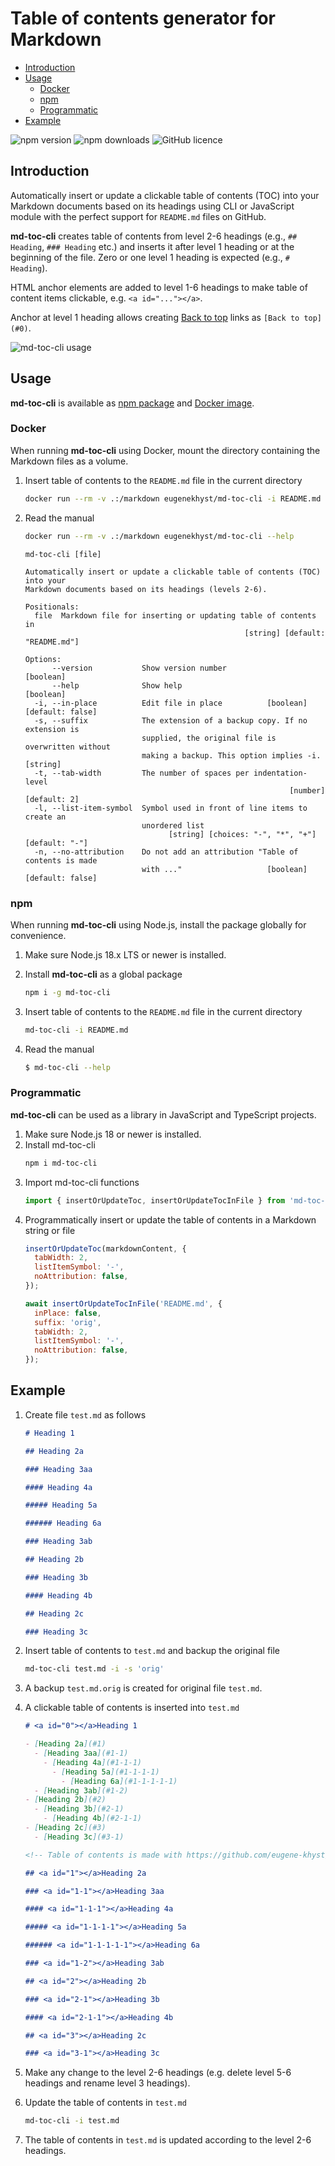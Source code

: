 # <a id="0"></a>Table of contents generator for Markdown

- [Introduction](#1)
- [Usage](#2)
  - [Docker](#2-1)
  - [npm](#2-2)
  - [Programmatic](#2-3)
- [Example](#3)

<!-- Table of contents is made with https://github.com/eugene-khyst/md-toc-cli -->

![npm version](https://img.shields.io/npm/v/md-toc-cli)
![npm downloads](https://img.shields.io/npm/dt/md-toc-cli)
![GitHub licence](https://img.shields.io/github/license/eugene-khyst/md-toc-cli)

## <a id="1"></a>Introduction

Automatically insert or update a clickable table of contents (TOC) into your Markdown documents based on its headings using CLI or JavaScript module with the perfect support for `README.md` files on GitHub.

**md-toc-cli** creates table of contents from level 2-6 headings (e.g., `## Heading`, `### Heading` etc.) and inserts it after level 1 heading or at the beginning of the file.
Zero or one level 1 heading is expected (e.g., `# Heading`).

HTML anchor elements are added to level 1-6 headings to make table of content items clickable, e.g. `<a id="..."></a>`.

Anchor at level 1 heading allows creating [Back to top](#0) links as `[Back to top](#0)`.

![md-toc-cli usage](md-toc-cli.svg)

## <a id="2"></a>Usage

**md-toc-cli** is available as [npm package](https://www.npmjs.com/package/md-toc-cli) and [Docker image](https://hub.docker.com/r/eugenekhyst/md-toc-cli).

### <a id="2-1"></a>Docker

When running **md-toc-cli** using Docker, mount the directory containing the Markdown files as a volume.

1. Insert table of contents to the `README.md` file in the current directory
   ```bash
   docker run --rm -v .:/markdown eugenekhyst/md-toc-cli -i README.md
   ```
2. Read the manual

   ```bash
   docker run --rm -v .:/markdown eugenekhyst/md-toc-cli --help
   ```

   ```
   md-toc-cli [file]

   Automatically insert or update a clickable table of contents (TOC) into your
   Markdown documents based on its headings (levels 2-6).

   Positionals:
     file  Markdown file for inserting or updating table of contents in
                                                    [string] [default: "README.md"]

   Options:
         --version           Show version number                          [boolean]
         --help              Show help                                    [boolean]
     -i, --in-place          Edit file in place          [boolean] [default: false]
     -s, --suffix            The extension of a backup copy. If no extension is
                             supplied, the original file is overwritten without
                             making a backup. This option implies -i.      [string]
     -t, --tab-width         The number of spaces per indentation-level
                                                              [number] [default: 2]
     -l, --list-item-symbol  Symbol used in front of line items to create an
                             unordered list
                                   [string] [choices: "-", "*", "+"] [default: "-"]
     -n, --no-attribution    Do not add an attribution "Table of contents is made
                             with ..."                   [boolean] [default: false]
   ```

### <a id="2-2"></a>npm

When running **md-toc-cli** using Node.js, install the package globally for convenience.

1. Make sure Node.js 18.x LTS or newer is installed.
2. Install **md-toc-cli** as a global package
   ```bash
   npm i -g md-toc-cli
   ```
3. Insert table of contents to the `README.md` file in the current directory
   ```bash
   md-toc-cli -i README.md
   ```
4. Read the manual

   ```bash
   $ md-toc-cli --help
   ```

### <a id="2-3"></a>Programmatic

**md-toc-cli** can be used as a library in JavaScript and TypeScript projects.

1. Make sure Node.js 18 or newer is installed.
2. Install md-toc-cli
   ```bash
   npm i md-toc-cli
   ```
3. Import md-toc-cli functions
   ```javascript
   import { insertOrUpdateToc, insertOrUpdateTocInFile } from 'md-toc-cli';
   ```
4. Programmatically insert or update the table of contents in a Markdown string or file
   ```javascript
   insertOrUpdateToc(markdownContent, {
     tabWidth: 2,
     listItemSymbol: '-',
     noAttribution: false,
   });
   ```
   ```javascript
   await insertOrUpdateTocInFile('README.md', {
     inPlace: false,
     suffix: 'orig',
     tabWidth: 2,
     listItemSymbol: '-',
     noAttribution: false,
   });
   ```

## <a id="3"></a>Example

1. Create file `test.md` as follows

   ```markdown
   # Heading 1

   ## Heading 2a

   ### Heading 3aa

   #### Heading 4a

   ##### Heading 5a

   ###### Heading 6a

   ### Heading 3ab

   ## Heading 2b

   ### Heading 3b

   #### Heading 4b

   ## Heading 2c

   ### Heading 3c
   ```

2. Insert table of contents to `test.md` and backup the original file
   ```bash
   md-toc-cli test.md -i -s 'orig'
   ```
3. A backup `test.md.orig` is created for original file `test.md`.
4. A clickable table of contents is inserted into `test.md`

   ```markdown
   # <a id="0"></a>Heading 1

   - [Heading 2a](#1)
     - [Heading 3aa](#1-1)
       - [Heading 4a](#1-1-1)
         - [Heading 5a](#1-1-1-1)
           - [Heading 6a](#1-1-1-1-1)
     - [Heading 3ab](#1-2)
   - [Heading 2b](#2)
     - [Heading 3b](#2-1)
       - [Heading 4b](#2-1-1)
   - [Heading 2c](#3)
     - [Heading 3c](#3-1)
   
   <!-- Table of contents is made with https://github.com/eugene-khyst/md-toc-cli -->

   ## <a id="1"></a>Heading 2a

   ### <a id="1-1"></a>Heading 3aa

   #### <a id="1-1-1"></a>Heading 4a

   ##### <a id="1-1-1-1"></a>Heading 5a

   ###### <a id="1-1-1-1-1"></a>Heading 6a

   ### <a id="1-2"></a>Heading 3ab

   ## <a id="2"></a>Heading 2b

   ### <a id="2-1"></a>Heading 3b

   #### <a id="2-1-1"></a>Heading 4b

   ## <a id="3"></a>Heading 2c

   ### <a id="3-1"></a>Heading 3c
   ```

5. Make any change to the level 2-6 headings (e.g. delete level 5-6 headings and rename level 3 headings).
6. Update the table of contents in `test.md`
   ```bash
   md-toc-cli -i test.md
   ```
7. The table of contents in `test.md` is updated according to the level 2-6 headings.

